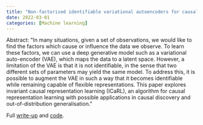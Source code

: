 ```yaml
---
title: "Non-factorised identifiable variational autoencoders for causal discovery and out-of-distribution generalisation"
date: 2022-03-01
categories: [Machine learning]
---
```


Abstract: "In many situations, given a set of observations, we would like to find the factors which cause or influence the data we observe. To learn these factors, we can use a deep generative model such as a variational auto-encoder (VAE), which maps the data to a latent space. However, a limitation of the VAE is that it is not identifiable, in the sense that two different sets of parameters may yield the same model. To address this, it is possible to augment the VAE in such a way that it becomes identifiable while remaining capable of flexible representations. This paper explores invariant causal representation learning (ICaRL), an algorithm for causal representation learning with possible applications in causal discovery and out-of-distribution generalisation."

Full [write-up](../assets/icarl.pdf) and [code](https://github.com/inwaves/icarl).